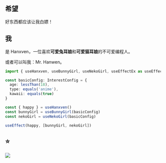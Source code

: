 ## 希望

好东西都应该让我白嫖！

## 我

是 Hanxven，一位喜欢**可爱兔耳娘**和**可爱猫耳娘**的不可爱编程人。

或者可以叫我：Mr. Hanwen。

```ts
import { useHanxven, useBunnyGirl, useNekoGirl, useEffectEx as useEffect, lessThan, equals, type InterestConfig } from 'hanxven'

const basicConfig: InterestConfig = {
  age: lessThan(18),
  type: equals('anime'),
  kawaii: equals(true)
}

const { happy } = useHanxven()
const bunnyGirl = useBunnyGirl(basicConfig)
const nekoGirl = useNekoGirl(basicConfig)

useEffect(happy, [bunnyGirl, nekoGirl])
```

## ⭐

<img align="left" src="https://github-readme-stats.vercel.app/api?username=Hanxven&show_icons=true&theme=vue-dark"/>
